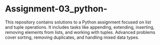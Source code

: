 # Assignment-03_python-
This repository contains solutions to a Python assignment focused on list and tuple operations. It includes tasks like appending, extending, inserting, removing elements from lists, and working with tuples. Advanced problems cover sorting, removing duplicates, and handling mixed data types.
